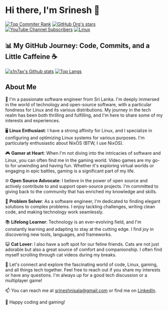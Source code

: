# Hi there, I'm Srinesh 👋

[![Top Commiter Rank](https://user-badge.committers.top/sri_lanka_public/s1n7ax.svg)](https://user-badge.committers.top/sri_lanka_public/s1n7ax)
[![GitHub Org's stars](https://img.shields.io/github/stars/s1n7ax?style=social)](https://github.com/s1n7ax)
[![YouTube Channel Subscribers](https://img.shields.io/youtube/channel/subscribers/UCjKCYQ21t4GMWWDQZI2jTYg?style=social)](https://www.youtube.com/@s1n7ax)
[![Linux](https://img.shields.io/badge/os-nixos-blue)](https://github.com/s1n7ax/nixos)


## 📊 My GitHub Journey: Code, Commits, and a Little Caffeine ☕

[![s1n7ax's Github stats](https://github-readme-stats.vercel.app/api?username=s1n7ax)](https://github.com/s1n7ax)
[![Top Langs](https://github-readme-stats.vercel.app/api/top-langs/?username=s1n7ax&layout=compact)](https://github.com/s1n7ax)

## About Me

👋 I'm a passionate software engineer from Sri Lanka. I'm deeply immersed in the world of technology and open-source software, with a particular fondness for Linux and its various distributions. My journey in the tech realm has been both thrilling and fulfilling, and I'm here to share some of my interests and experiences.

🖥️ **Linux Enthusiast**: I have a strong affinity for Linux, and I specialize in configuring and optimizing Linux systems for various purposes. I'm particularly enthusiastic about NixOS (BTW, I use NixOS).

🎮 **Gamer at Heart**: When I'm not diving into the intricacies of software and Linux, you can often find me in the gaming world. Video games are my go-to for unwinding and having fun. Whether it's exploring virtual worlds or engaging in epic battles, gaming is a significant part of my life.

🌐 **Open Source Advocate**: I believe in the power of open source and actively contribute to and support open-source projects. I'm committed to giving back to the community that has enriched my knowledge and skills.

🔧 **Problem Solver**: As a software engineer, I'm dedicated to finding elegant solutions to complex problems. I enjoy tackling challenges, writing clean code, and making technology work seamlessly.

📚 **Lifelong Learner**: Technology is an ever-evolving field, and I'm constantly learning and adapting to stay at the cutting edge. I find joy in discovering new tools, languages, and frameworks.

😺 **Cat Lover**: I also have a soft spot for our feline friends. Cats are not just adorable but also a great source of comfort and companionship. I often find myself scrolling through cat videos during my breaks.

🌟 Let's connect and explore the fascinating world of code, Linux, gaming, and all things tech together. Feel free to reach out if you share my interests or have any questions. I'm always up for a good tech discussion or a multiplayer game!

📫 You can reach me at srineshnisala@gmail.com or find me on [LinkedIn](https://www.linkedin.com/in/srinesh-nisala).

🚀 Happy coding and gaming!

